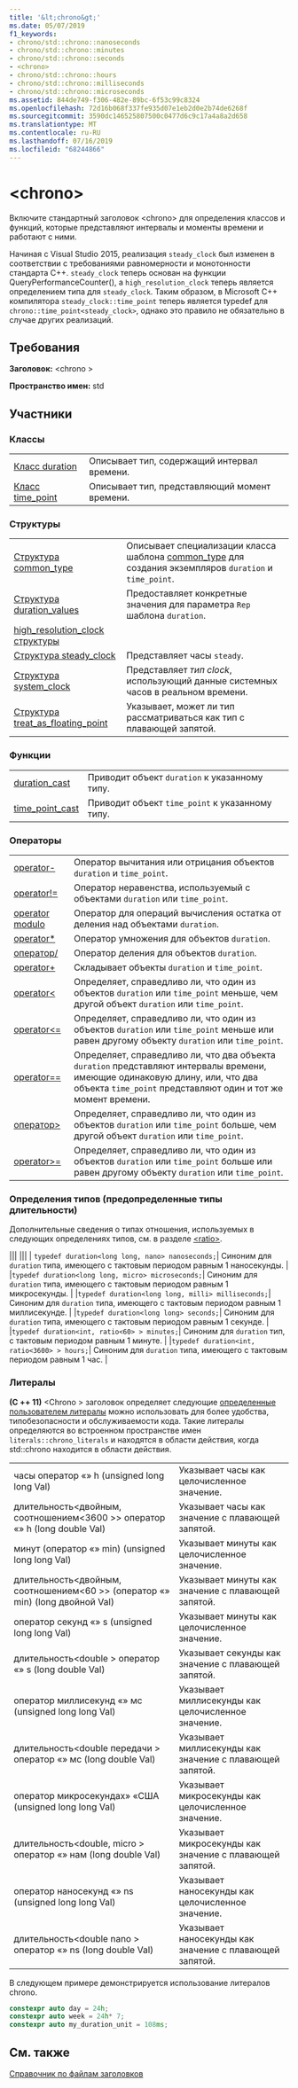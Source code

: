 ```yaml
---
title: '&lt;chrono&gt;'
ms.date: 05/07/2019
f1_keywords:
- chrono/std::chrono::nanoseconds
- chrono/std::chrono::minutes
- chrono/std::chrono::seconds
- <chrono>
- chrono/std::chrono::hours
- chrono/std::chrono::milliseconds
- chrono/std::chrono::microseconds
ms.assetid: 844de749-f306-482e-89bc-6f53c99c8324
ms.openlocfilehash: 72d16b068f337fe935d07e1eb2d0e2b74de6268f
ms.sourcegitcommit: 3590dc146525807500c0477d6c9c17a4a8a2d658
ms.translationtype: MT
ms.contentlocale: ru-RU
ms.lasthandoff: 07/16/2019
ms.locfileid: "68244866"
---
```

# <a name="ltchronogt"></a>&lt;chrono&gt;

Включите стандартный заголовок \<chrono> для определения классов и функций, которые представляют интервалы и моменты времени и работают с ними.

Начиная с Visual Studio 2015, реализация `steady_clock` был изменен в соответствии с требованиями равномерности и монотонности стандарта C++. `steady_clock` теперь основан на функции QueryPerformanceCounter(), а `high_resolution_clock` теперь является определением типа для `steady_clock`. Таким образом, в Microsoft C++ компилятора `steady_clock::time_point` теперь является typedef для `chrono::time_point<steady_clock>`, однако это правило не обязательно в случае других реализаций.

## <a name="requirements"></a>Требования

**Заголовок:** \<chrono >

**Пространство имен:** std

## <a name="members"></a>Участники

### <a name="classes"></a>Классы

|||
|-|-|
|[Класс duration](../standard-library/duration-class.md)|Описывает тип, содержащий интервал времени.|
|[Класс time_point](../standard-library/time-point-class.md)|Описывает тип, представляющий момент времени.|

### <a name="structs"></a>Структуры

|||
|-|-|
|[Структура common_type](../standard-library/common-type-structure.md)|Описывает специализации класса шаблона [common_type](../standard-library/common-type-class.md) для создания экземпляров `duration` и `time_point`.|
|[Структура duration_values](../standard-library/duration-values-structure.md)|Предоставляет конкретные значения для параметра `Rep` шаблона `duration`.|
|[high_resolution_clock структуры](../standard-library/high-resolution-clock-struct.md)||
|[Структура steady_clock](../standard-library/steady-clock-struct.md)|Представляет часы `steady`.|
|[Структура system_clock](../standard-library/system-clock-structure.md)|Представляет *тип clock*, использующий данные системных часов в реальном времени.|
|[Структура treat_as_floating_point](../standard-library/treat-as-floating-point-structure.md)|Указывает, может ли тип рассматриваться как тип с плавающей запятой.|

### <a name="functions"></a>Функции

|||
|-|-|
|[duration_cast](../standard-library/chrono-functions.md#duration_cast)|Приводит объект `duration` к указанному типу.|
|[time_point_cast](../standard-library/chrono-functions.md#time_point_cast)|Приводит объект `time_point` к указанному типу.|

### <a name="operators"></a>Операторы

|||
|-|-|
|[operator-](../standard-library/chrono-operators.md#operator-)|Оператор вычитания или отрицания объектов `duration` и `time_point`.|
|[operator!=](../standard-library/chrono-operators.md#op_neq)|Оператор неравенства, используемый с объектами `duration` или `time_point`.|
|[operator modulo](../standard-library/chrono-operators.md#op_modulo)|Оператор для операций вычисления остатка от деления над объектами `duration`.|
|[operator*](../standard-library/chrono-operators.md#op_star)|Оператор умножения для объектов `duration`.|
|[оператор/](../standard-library/chrono-operators.md#op_div)|Оператор деления для объектов `duration`.|
|[operator+](../standard-library/chrono-operators.md#op_add)|Складывает объекты `duration` и `time_point`.|
|[operator&lt;](../standard-library/chrono-operators.md#op_lt)|Определяет, справедливо ли, что один из объектов `duration` или `time_point` меньше, чем другой объект `duration` или `time_point`.|
|[operator&lt;=](../standard-library/chrono-operators.md#op_lt_eq)|Определяет, справедливо ли, что один из объектов `duration` или `time_point` меньше или равен другому объекту `duration` или `time_point`.|
|[operator==](../standard-library/chrono-operators.md#op_eq_eq)|Определяет, справедливо ли, что два объекта `duration` представляют интервалы времени, имеющие одинаковую длину, или, что два объекта `time_point` представляют один и тот же момент времени.|
|[оператор&gt;](../standard-library/chrono-operators.md#op_gt)|Определяет, справедливо ли, что один из объектов `duration` или `time_point` больше, чем другой объект `duration` или `time_point`.|
|[operator&gt;=](../standard-library/chrono-operators.md#op_gt_eq)|Определяет, справедливо ли, что один из объектов `duration` или `time_point` больше или равен другому объекту `duration` или `time_point`.|

### <a name="typedefs-predefined-duration-types"></a>Определения типов (предопределенные типы длительности)

Дополнительные сведения о типах отношения, используемых в следующих определениях типов, см. в разделе [\<ratio>](../standard-library/ratio.md).

||| ||| | `typedef duration<long long, nano> nanoseconds;`| Синоним для `duration` типа, имеющего с тактовым периодом равным 1 наносекунды. | |`typedef duration<long long, micro> microseconds;`| Синоним для `duration` типа, имеющего с тактовым периодом равным 1 микросекунды. | |`typedef duration<long long, milli> milliseconds;`| Синоним для `duration` типа, имеющего с тактовым периодом равным 1 миллисекунде. | |`typedef duration<long long> seconds;`| Синоним для `duration` типа, имеющего с тактовым периодом равным 1 секунде. | |`typedef duration<int, ratio<60> > minutes;`| Синоним для `duration` тип, с тактовым периодом равным 1 минуте. | |`typedef duration<int, ratio<3600> > hours;`| Синоним для `duration` типа, имеющего с тактовым периодом равным 1 час. |

### <a name="literals"></a>Литералы

**(C ++ 11)**  \<Chrono > заголовок определяет следующие [определенные пользователем литералы](../cpp/user-defined-literals-cpp.md) можно использовать для более удобства, типобезопасности и обслуживаемости кода. Такие литералы определяются во встроенном пространстве имен `literals::chrono_literals` и находятся в области действия, когда std::chrono находится в области действия.

|||
|-|-|
|часы оператор «» h (unsigned long long Val)|Указывает часы как целочисленное значение.|
|длительность\<двойным, соотношением\<3600 >> оператор «» h (long double Val)|Указывает часы как значение с плавающей запятой.|
|минут (оператор «» min) (unsigned long long Val)|Указывает минуты как целочисленное значение.|
|длительность\<двойным, соотношением\<60 >> (оператор «» min) (long двойной Val)|Указывает минуты как значение с плавающей запятой.|
|оператор секунд «» s (unsigned long long Val)|Указывает минуты как целочисленное значение.|
|длительность\<double > оператор «» s (long double Val)|Указывает секунды как значение с плавающей запятой.|
|оператор миллисекунд «» мс (unsigned long long Val)|Указывает миллисекунды как целочисленное значение.|
|длительность\<double передачи > оператор «» мс (long double Val)|Указывает миллисекунды как значение с плавающей запятой.|
|оператор микросекундах» «США (unsigned long long Val)|Указывает микросекунды как целочисленное значение.|
|длительность\<double, micro > оператор «» нам (long double Val)|Указывает микросекунды как значение с плавающей запятой.|
|оператор наносекунд «» ns (unsigned long long Val)|Указывает наносекунды как целочисленное значение.|
|длительность\<double nano > оператор «» ns (long double Val)|Указывает наносекунды как значение с плавающей запятой.|

В следующем примере демонстрируется использование литералов chrono.

```cpp
constexpr auto day = 24h;
constexpr auto week = 24h* 7;
constexpr auto my_duration_unit = 108ms;
```

## <a name="see-also"></a>См. также

[Справочник по файлам заголовков](../standard-library/cpp-standard-library-header-files.md)<br/>
